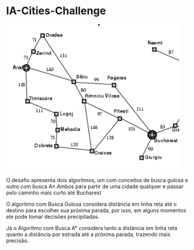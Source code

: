 # IA-Cities-Challenge

![Mapa da Romênia](/Busca_gulosa/static/cities.png)

O desafio apresenta dois algoritmos, um com conceitos de busca gulosa e outro com busca A*.Ambos para partir de uma cidade qualquer e passar pelo caminho mais curto até Bucharest

O algoritmo com Busca Gulosa considera distância em linha reta até o destino para escolher sua próxima parada, por isso, em alguns momentos ele pode tomar decisões precipitadas.

Já o Algoritmo com Busca A* considera tanto a distância em linha reta quanto a distância por estrada até a próxima parada, trazendo mais precisão.
